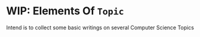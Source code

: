 # WIP: Elements Of `Topic`

Intend is to collect some basic writings on several Computer Science Topics
